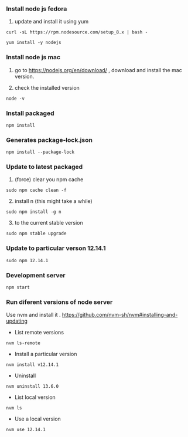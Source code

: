 
### Install node js fedora
1) update and install it using yum 
```
curl -sL https://rpm.nodesource.com/setup_8.x | bash -

yum install -y nodejs
```

### Install node js mac

1) go to https://nodejs.org/en/download/ , download and install the mac version. 

2) check the installed version 
```
node -v
```


### Install packaged 

```
npm install 
```

### Generates package-lock.json

```
npm install --package-lock
```


### Update to latest packaged 

1) (force) clear you npm cache
```
sudo npm cache clean -f 
```
2) install n (this might take a while)
```
sudo npm install -g n 
```
3) to the current stable version
```
sudo npm stable upgrade 
```

### Update to particular verson 12.14.1
```
sudo npm 12.14.1
```

### Development server
```
npm start
```
### Run diferent versions of node  server

Use nvm and install it . https://github.com/nvm-sh/nvm#installing-and-updating 


* List remote versions
```
nvm ls-remote
```

* Install a particular version 
```
nvm install v12.14.1
```

* Uninstall 
```
nvm uninstall 13.6.0
```

* List local version
```
nvm ls
```

* Use a local version
```
nvm use 12.14.1
```

